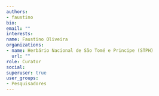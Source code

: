 ```yaml
---
authors:
- faustino
bio: 
email: ""
interests:
name: Faustino Oliveira
organizations:
- name: Herbário Nacional de São Tomé e Principe (STPH)
  url: ""
role: Curator
social:
superuser: true
user_groups:
- Pesquisadores
---
```



